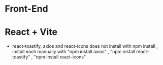 
# Front-End

# React + Vite

* react-toastify, axios and react-icons does not install with npm install , install each manually with "npm install axios" , "npm install react-toastify" , "npm install react-icons"

